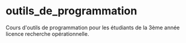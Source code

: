 # outils_de_programmation
Cours d'outils de programmation pour les étudiants de la 3ème année licence recherche opérationnelle.
